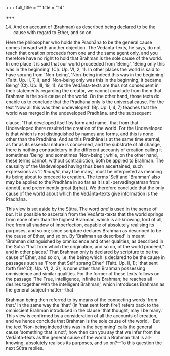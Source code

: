 +++
full_title = ""
title = "14"

+++


14. And on account of (Brahman) as described being declared to be the cause with regard to Ether, and so on.

Here the philosopher who holds the Pradhāna to be the general cause comes forward with another objection. The Vedānta-texts, he says, do not teach that creation proceeds from one and the same agent only, and you therefore have no right to hold that Brahman is the sole cause of the world. In one place it is said that our world proceeded from 'Being', 'Being only this was in the beginning' (Cḥ. Up. VI, 2, 1). In other places the world is said to have sprung from 'Non-being', 'Non-being indeed this was in the beginning' (Taitt. Up. II, 7, i); and 'Non-being only was this in the beginning; it became Being' (Cḥ. Up. III, 19, 1). As the Vedānta-texts are thus not consequent in their statements regarding the creator, we cannot conclude from them that Brahman is the sole cause of the world. On the other hand, those texts do enable us to conclude that the Pradhāna only is the universal cause. For the text 'Now all this was then undeveloped' (Br̥. Up. I, 4, 7) teaches that the world was merged in the undeveloped Pradhāna. and the subsequent

clause, 'That developed itself by form and name,' that from that Undeveloped there resulted the creation of the world. For the Undeveloped is that which is not distinguished by names and forms, and this is none other than the Pradhāna. And as this Pradhāna is at the same time eternal, as far as its essential nature is concerned, and the substrate of all change, there is nothing contradictory in the different accounts of creation calling it sometimes 'Being' and sometimes 'Non-being'; while, on the other hand, these terms cannot, without contradiction, both be applied to Brahman. The causality of the Undeveloped having thus been ascertained, such expressions as 'it _thought_, may I be many,' must be interpreted as meaning its being about to proceed to creation. The terms 'Self and 'Brahman' also may be applied to the Pradhāna in so far as it is all-pervading(atman from āpnoti), and preeminently great (br̥hat). We therefore conclude that the only cause of the world about which the Vedānta-texts give information is the Pradhāna.

This view is set aside by the Sūtra. The word _and_ is used in the sense of _but_. It is possible to ascertain from the Vedānta-texts that the world springs from none other than the highest Brahman, which is all-knowing, lord of all, free from all shadow of imperfection, capable of absolutely realising its purposes, and so on; since scripture declares Brahman as described to be the cause of Ether, and so on. By 'Brahman as described' is meant 'Brahman distinguished by omniscience and other qualities, as described in the Sūtra "that from which the origination, and so on, of the world proceed," and in other places.' That Brahman only is declared by scripture to be the cause of Ether, and so on, i.e. the being which is declared to be the cause in passages such as 'From that Self sprang Ether' (Taitt. Up. II, 1); 'that sent forth fire'(Cḥ. Up. VI, 2, 3), is none other than Brahman possessing omniscience and similar qualities. For the former of these texts follows on the passage 'The True, intelligence, infinite is Brahman; he reaches all desires together with the intelligent Brahman,' which introduces Brahman as the general subject-matter--that

 Brahman being then referred to by means of the connecting words 'from that.' In the same way the 'that' (in 'that sent forth fire') refers back to the omniscient Brahman introduced in the clause 'that thought, may I be many.' This view is confirmed by a consideration of all the accounts of creation, and we hence conclude that Brahman is the sole cause of the world.--But the text 'Non-being indeed this was in the beginning' calls the general cause 'something that is not'; how then can you say that we infer from the Vedānta-texts as the general cause of the world a Brahman that is all-knowing, absolutely realises its purposes, and so on?--To this question the next Sūtra replies.

